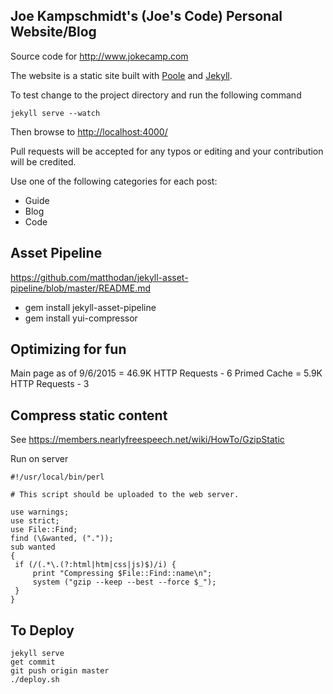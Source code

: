## Joe Kampschmidt's (Joe's Code) Personal Website/Blog


Source code for <http://www.jokecamp.com>

The website is a static site built with [Poole](https://github.com/poole/poole) and [Jekyll](http://jekyllrb.com).

To test change to the project directory and run the following command

    jekyll serve --watch

Then browse to <http://localhost:4000/>

Pull requests will be accepted for any typos or editing and your contribution will be credited.


Use one of the following categories for each post:

 - Guide
 - Blog
 - Code


## Asset Pipeline

https://github.com/matthodan/jekyll-asset-pipeline/blob/master/README.md

- gem install jekyll-asset-pipeline
- gem install yui-compressor


## Optimizing for fun

Main page as of 9/6/2015 = 46.9K HTTP Requests - 6
Primed Cache = 5.9K HTTP Requests - 3



## Compress static content

See <https://members.nearlyfreespeech.net/wiki/HowTo/GzipStatic>

Run on server
```
#!/usr/local/bin/perl

# This script should be uploaded to the web server.

use warnings;
use strict;
use File::Find;
find (\&wanted, ("."));
sub wanted
{
 if (/(.*\.(?:html|htm|css|js)$)/i) {
     print "Compressing $File::Find::name\n";
     system ("gzip --keep --best --force $_");
 }
}
```


## To Deploy

```
jekyll serve
get commit
git push origin master
./deploy.sh
```